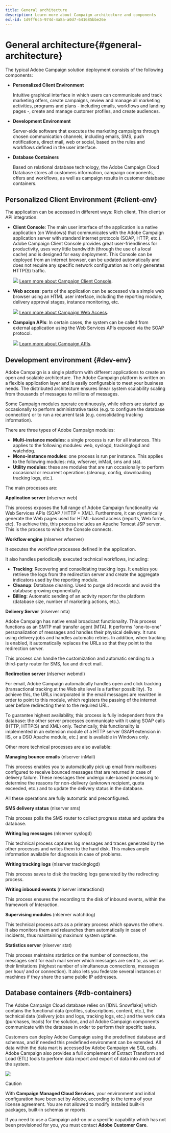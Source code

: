 ```yaml
---
title: General architecture
description: Learn more about Campaign architecture and components
exl-id: 1d9ff6c5-974d-4a8a-a0d7-641685bbe26e
---
```

# General architecture{#general-architecture}

The typical Adobe Campaign solution deployment consists of the following components:

* **Personalized Client Environment**

  Intuitive graphical interface in which users can communicate and track marketing offers, create campaigns, review and manage all marketing activities, programs and plans - including emails, workflows and landing pages -, create and manage customer profiles, and create audiences.

* **Development Environment**

  Server-side software that executes the marketing campaigns through chosen communication channels, including emails, SMS, push notifications, direct mail, web or social, based on the rules and workflows defined in the user interface.

* **Database Containers**

  Based on relational database technology, the Adobe Campaign Cloud Database stores all customers information, campaign components, offers and workflows, as well as campaign results in customer database containers.

## Personalized Client Environment {#client-env}

The application can be accessed in different ways: Rich client, Thin client or API integration.

* **Client Console**: The main user interface of the application is a native application (on Windows) that communicates with the Adobe Campaign application server with standard internet protocols (SOAP, HTTP, etc.). Adobe Campaign Client Console provides great user-friendliness for productivity, uses very little bandwidth (through the use of a local cache) and is designed for easy deployment. This Console can be deployed from an internet browser, can be updated automatically and does not require any specific network configuration as it only generates HTTP(S) traffic. 

  ![](../assets/do-not-localize/glass.png) [Learn more about Campaign Client Console](../start/connect.md).

* **Web access**: parts of the application can be accessed via a simple web browser using an HTML user interface, including the reporting module, delivery approval stages, instance monitoring, etc. 

  ![](../assets/do-not-localize/glass.png) [Learn more about Campaign Web Access](../start/connect.md).
  
* **Campaign APIs**: In certain cases, the system can be called from external application using the Web Services APIs exposed via the SOAP protocol. 

  ![](../assets/do-not-localize/glass.png) [Learn more about Campaign APIs](../dev/api.md).

## Development environment {#dev-env}

Adobe Campaign is a single platform with different applications to create an open and scalable architecture. The Adobe Campaign platform is written on a flexible application layer and is easily configurable to meet your business needs. The distributed architecture ensures linear system scalability scaling from thousands of messages to millions of messages.

Some Campaign modules operate continuously, while others are started up occasionally to perform administrative tasks (e.g. to configure the database connection) or to run a recurrent task (e.g. consolidating tracking information).

There are three types of Adobe Campaign modules:

* **Multi-instance modules**: a single process is run for all instances. This applies to the following modules: web, syslogd, trackinglogd and watchdog.
* **Mono-instance modules**: one process is run per instance. This applies to the following modules: mta, wfserver, inMail, sms and stat.
* **Utility modules**: these are modules that are run occasionally to perform occasional or recurrent operations (cleanup, config, downloading tracking logs, etc.).

The main processes are:

**Application server** (nlserver web)

This process exposes the full range of Adobe Campaign functionality via Web Services APIs (SOAP / HTTP + XML). Furthermore, it can dynamically generate the Web pages used for HTML-based access (reports, Web forms, etc). To achieve this, this process includes an Apache Tomcat JSP server. This is the process to which the Console connects.

**Workflow engine** (nlserver wfserver)

It executes the workflow processes defined in the application.

It also handles periodically executed technical workflows, including:

* **Tracking**: Recovering and consolidating tracking logs. It enables you retrieve the logs from the redirection server and create the aggregate indicators used by the reporting module.
* **Cleanup**: Database cleaning. Used to purge old records and avoid the database growing exponentially.
* **Billing**: Automatic sending of an activity report for the platform (database size, number of marketing actions, etc.).

**Delivery Server** (nlserver mta)

Adobe Campaign has native email broadcast functionality. This process functions as an SMTP mail transfer agent (MTA). It performs "one-to-one" personalization of messages and handles their physical delivery. It runs using delivery jobs and handles automatic retries. In addition, when tracking is enabled, it automatically replaces the URLs so that they point to the redirection server.

This process can handle the customization and automatic sending to a third-party router for SMS, fax and direct mail.

**Redirection server** (nlserver webmdl)

For email, Adobe Campaign automatically handles open and click tracking (transactional tracking at the Web site level is a further possibility). To achieve this, the URLs incorporated in the email messages are rewritten in order to point to this module, which registers the passing of the internet user before redirecting them to the required URL.

To guarantee highest availability, this process is fully independent from the database: the other server processes communicate with it using SOAP calls (HTTP, HTTP(S) and XML) only. Technically, this functionality is implemented in an extension module of a HTTP server (ISAPI extension in IIS, or a DSO Apache module, etc.) and is available in Windows only.

Other more technical processes are also available:

**Managing bounce emails** (nlserver inMail)

This process enables you to automatically pick up email from mailboxes configured to receive bounced messages that are returned in case of delivery failure. These messages then undergo rule-based processing to determine the reasons for non-delivery (unknown recipient, quota exceeded, etc.) and to update the delivery status in the database.

All these operations are fully automatic and preconfigured.

**SMS delivery status** (nlserver sms)

This process polls the SMS router to collect progress status and update the database.

**Writing log messages** (nlserver syslogd)

This technical process captures log messages and traces generated by the other processes and writes them to the hard disk. This makes ample information available for diagnosis in case of problems.

**Writing tracking logs** (nlserver trackinglogd)

This process saves to disk the tracking logs generated by the redirecting process.

**Writing inbound events** (nlserver interactiond)

This process ensures the recording to the disk of inbound events, within the framework of Interaction.

**Supervising modules** (nlserver watchdog)

This technical process acts as a primary process which spawns the others. It also monitors them and relaunches them automatically in case of incidents, thus maintaining maximum system uptime.

**Statistics server** (nlserver stat)

This process maintains statistics on the number of connections, the messages sent for each mail server which messages are sent to, as well as their limitations (highest number of simultaneous connections, messages per hour/ and or connection). It also lets you federate several instances or machines if they share the same public IP addresses.

## Database containers {#db-containers}

The Adobe Campaign Cloud database relies on [!DNL Snowflake] which contains the functional data (profiles, subscriptions, content, etc.), the technical data (delivery jobs and logs, tracking logs, etc.) and the work data (purchases, leads) for the solution, and all Adobe Campaign components communicate with the database in order to perform their specific tasks.

Customers can deploy Adobe Campaign using the predefined database and schemas, and if needed this predefined environment can be extended. All data within the data mart is accessed by Adobe Campaign via SQL calls. Adobe Campaign also provides a full complement of Extract Transform and Load (ETL) tools to perform data import and export of data into and out of the system.

![](assets/data-flow-diagram.png) 


>[!CAUTION]
>
>With **Campaign Managed Cloud Services**, your environment and initial configuration have been set by Adobe, according to the terms of your license agreement. You are not allowed to modify installed built-in packages, built-in schemas or reports. 
>
>If you need to use a Campaign add-on or a specific capability which has not been provisioned for you, you must contact **Adobe Customer Care**.